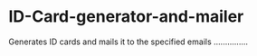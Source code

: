 # ID-Card-generator-and-mailer
Generates ID cards and mails it to the specified emails
...............